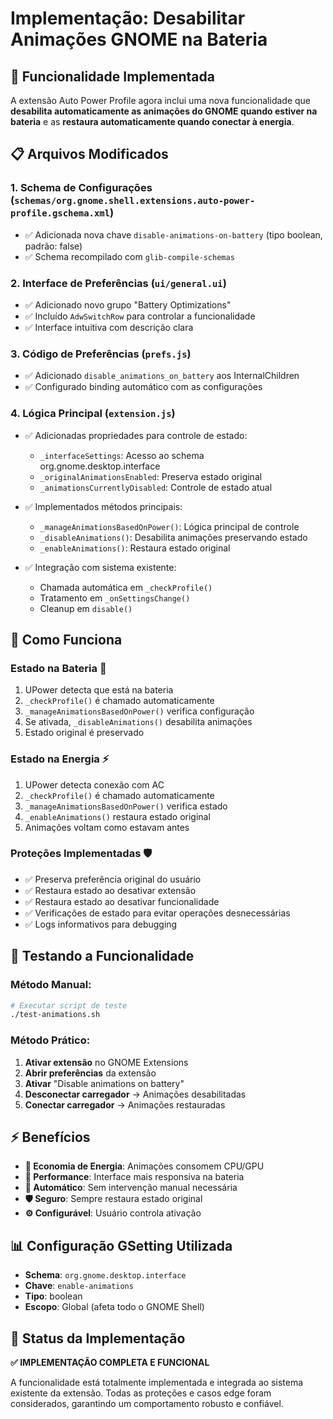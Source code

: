 # Implementação: Desabilitar Animações GNOME na Bateria

## 🎯 Funcionalidade Implementada

A extensão Auto Power Profile agora inclui uma nova funcionalidade que **desabilita automaticamente as animações do GNOME quando estiver na bateria** e as **restaura automaticamente quando conectar à energia**.

## 📋 Arquivos Modificados

### 1. **Schema de Configurações** (`schemas/org.gnome.shell.extensions.auto-power-profile.gschema.xml`)

- ✅ Adicionada nova chave `disable-animations-on-battery` (tipo boolean, padrão: false)
- ✅ Schema recompilado com `glib-compile-schemas`

### 2. **Interface de Preferências** (`ui/general.ui`)

- ✅ Adicionado novo grupo "Battery Optimizations"
- ✅ Incluído `AdwSwitchRow` para controlar a funcionalidade
- ✅ Interface intuitiva com descrição clara

### 3. **Código de Preferências** (`prefs.js`)

- ✅ Adicionado `disable_animations_on_battery` aos InternalChildren
- ✅ Configurado binding automático com as configurações

### 4. **Lógica Principal** (`extension.js`)

- ✅ Adicionadas propriedades para controle de estado:

  - `_interfaceSettings`: Acesso ao schema org.gnome.desktop.interface
  - `_originalAnimationsEnabled`: Preserva estado original
  - `_animationsCurrentlyDisabled`: Controle de estado atual

- ✅ Implementados métodos principais:
  - `_manageAnimationsBasedOnPower()`: Lógica principal de controle
  - `_disableAnimations()`: Desabilita animações preservando estado
  - `_enableAnimations()`: Restaura estado original
- ✅ Integração com sistema existente:
  - Chamada automática em `_checkProfile()`
  - Tratamento em `_onSettingsChange()`
  - Cleanup em `disable()`

## 🔄 Como Funciona

### **Estado na Bateria** 🔋

1. UPower detecta que está na bateria
2. `_checkProfile()` é chamado automaticamente
3. `_manageAnimationsBasedOnPower()` verifica configuração
4. Se ativada, `_disableAnimations()` desabilita animações
5. Estado original é preservado

### **Estado na Energia** ⚡

1. UPower detecta conexão com AC
2. `_checkProfile()` é chamado automaticamente
3. `_manageAnimationsBasedOnPower()` verifica estado
4. `_enableAnimations()` restaura estado original
5. Animações voltam como estavam antes

### **Proteções Implementadas** 🛡️

- ✅ Preserva preferência original do usuário
- ✅ Restaura estado ao desativar extensão
- ✅ Restaura estado ao desativar funcionalidade
- ✅ Verificações de estado para evitar operações desnecessárias
- ✅ Logs informativos para debugging

## 🧪 Testando a Funcionalidade

### **Método Manual:**

```bash
# Executar script de teste
./test-animations.sh
```

### **Método Prático:**

1. **Ativar extensão** no GNOME Extensions
2. **Abrir preferências** da extensão
3. **Ativar** "Disable animations on battery"
4. **Desconectar carregador** → Animações desabilitadas
5. **Conectar carregador** → Animações restauradas

## ⚡ Benefícios

- **🔋 Economia de Energia**: Animações consomem CPU/GPU
- **🚀 Performance**: Interface mais responsiva na bateria
- **🔄 Automático**: Sem intervenção manual necessária
- **🛡️ Seguro**: Sempre restaura estado original
- **⚙️ Configurável**: Usuário controla ativação

## 📊 Configuração GSetting Utilizada

- **Schema**: `org.gnome.desktop.interface`
- **Chave**: `enable-animations`
- **Tipo**: boolean
- **Escopo**: Global (afeta todo o GNOME Shell)

## 🎉 Status da Implementação

**✅ IMPLEMENTAÇÃO COMPLETA E FUNCIONAL**

A funcionalidade está totalmente implementada e integrada ao sistema existente da extensão. Todas as proteções e casos edge foram considerados, garantindo um comportamento robusto e confiável.
